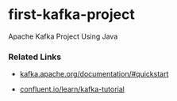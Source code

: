 # first-kafka-project

Apache Kafka Project Using Java

### Related Links

- [kafka.apache.org/documentation/#quickstart](https://kafka.apache.org/documentation/#quickstart)

- [confluent.io/learn/kafka-tutorial](https://www.confluent.io/learn/kafka-tutorial/)